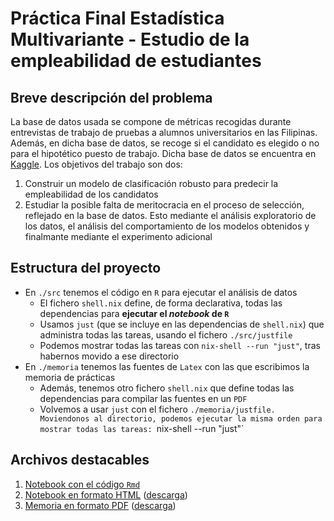 # Práctica Final Estadística Multivariante - Estudio de la empleabilidad de estudiantes

## Breve descripción del problema

La base de datos usada se compone de métricas recogidas durante entrevistas de trabajo de pruebas a alumnos universitarios en las Filipinas. Además, en dicha base de datos, se recoge si el candidato es elegido o no para el hipotético puesto de trabajo. Dicha base de datos se encuentra en [Kaggle](https://www.kaggle.com/datasets/anashamoutni/students-employability-dataset). Los objetivos del trabajo son dos:

1. Construir un modelo de clasificación robusto para predecir la empleabilidad de los candidatos
2. Estudiar la posible falta de meritocracia en el proceso de selección, reflejado en la base de datos. Esto mediante el análisis exploratorio de los datos, el análisis del comportamiento de los modelos obtenidos y finalmante mediante el experimento adicional

## Estructura del proyecto

- En `./src` tenemos el código en `R` para ejecutar el análisis de datos
    - El fichero `shell.nix` define, de forma declarativa, todas las dependencias para __ejecutar el *notebook* de `R`__
    - Usamos `just` (que se incluye en las dependencias de `shell.nix`) que administra todas las tareas, usando el fichero `./src/justfile`
    - Podemos mostrar todas las tareas con `nix-shell --run "just"`, tras habernos movido a ese directorio
- En `./memoria` tenemos las fuentes de `Latex` con las que escribimos la memoria de prácticas
    - Además, tenemos otro fichero `shell.nix` que define todas las dependencias para compilar las fuentes en un `PDF`
    - Volvemos a usar `just` con el fichero `./memoria/justfile. Moviendonos al directorio, podemos ejecutar la misma orden para mostrar todas las tareas: `nix-shell --run "just"`

## Archivos destacables

1. [Notebook con el código `Rmd`](https://github.com/SergioQuijanoRey/EstadisticaMultivariantePracticaFinal/blob/main/src/Notebook.Rmd)
2. [Notebook en formato HTML](https://github.com/SergioQuijanoRey/EstadisticaMultivariantePracticaFinal/blob/main/src/Notebook.html) ([descarga](https://github.com/SergioQuijanoRey/EstadisticaMultivariantePracticaFinal/releases/download/v1.0.0/Notebook.html))
3. [Memoria en formato PDF](https://github.com/SergioQuijanoRey/EstadisticaMultivariantePracticaFinal/blob/main/memoria/Document.pdf) ([descarga](https://github.com/SergioQuijanoRey/EstadisticaMultivariantePracticaFinal/releases/download/v1.0.0/Document.pdf))
